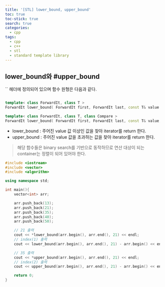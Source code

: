 ```yaml
---
title: '[STL] lower_bound, upper_bound'
toc: true
toc-stick: true
search: true
categories:
  - cpp
tags:
  - cpp
  - c++
  - stl
  - standard template library
---
```


## lower_bound와 #upper_bound  

\`<algorhtm>\` 헤더에 정의되어 있으며 함수 원형은 다음과 같다.  

``` cpp

template< class ForwardIt, class T >
ForwardIt lower_bound( ForwardIt first, ForwardIt last, const T& value );

template< class ForwardIt, class T, class Compare >
ForwardIt lower_bound( ForwardIt first, ForwardIt last, const T& value, Compare comp );

```


- lower_bound : 주어진 value 값 이상인 값을 찾아 iterator를 return 한다.  
- upper_bound : 주어진 value 값을 초과하는 값을 찾아 iterator를 return 한다.  

> 해당 함수들은 binary search를 기반으로 동작하므로 연산 대상이 되는 container는 정렬이 되어 있어야 한다.  


``` cpp
#include <iostream>
#include <vector>
#include <algorithm>

using namespace std;

int main(){
    vector<int> arr;

    arr.push_back(13);
    arr.push_back(21);
    arr.push_back(35);
    arr.push_back(40);
    arr.push_back(50);

    // 21 출력
    cout << *lower_bound(arr.begin(), arr.end(), 21) << endl;
    // index(1) 출력
    cout << lower_bound(arr.begin(), arr.end(), 21) - arr.begin() << endl;

    // 35 출력
    cout << *upper_bound(arr.begin(), arr.end(), 21) << endl;
    // index(2) 출력
    cout << upper_bound(arr.begin(), arr.end(), 21) - arr.begin() << endl;

    return 0;
}
```
